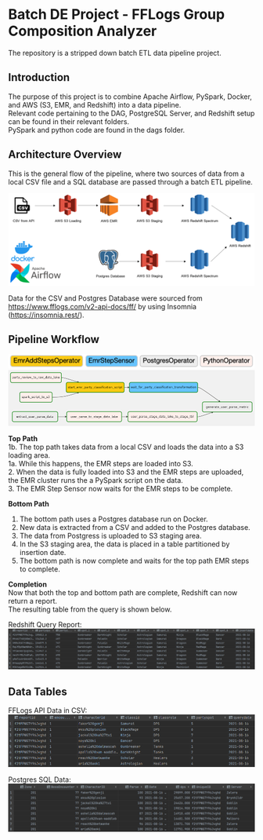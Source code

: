 # Batch DE Project - FFLogs Group Composition Analyzer

The repository is a stripped down batch ETL data pipeline project.

## Introduction

The purpose of this project is to combine Apache Airflow, PySpark, Docker, and AWS (S3, EMR, and Redshift) into a data pipeline.  
Relevant code pertaining to the DAG, PostgreSQL Server, and Redshift setup can be found in their relevant folders.  
PySpark and python code are found in the dags folder.

## Architecture Overview
This is the general flow of the pipeline, where two sources of data from a local CSV file and a SQL database are passed through a batch ETL pipeline.

![Architecture](assets/images/architecture.png)

Data for the CSV and Postgres Database were sourced from https://www.fflogs.com/v2-api-docs/ff/ by using Insomnia (https://insomnia.rest/).

## Pipeline Workflow

![daglegend](assets/images/daglegend.png)
![dag](assets/images/dag.png)

**Top Path**  
1b. The top path takes data from a local CSV and loads the data into a S3 loading area.  
1a. While this happens, the EMR steps are loaded into S3.  
2. When the data is fully loaded into S3 and the EMR steps are uploaded, the EMR cluster runs the a PySpark script on the data.  
3. The EMR Step Sensor now waits for the EMR steps to be complete.

**Bottom Path**  
1. The bottom path uses a Postgres database run on Docker.  
2. New data is extracted from a CSV and added to the Postgres database.  
3. The data from Postgress is uploaded to S3 staging area.  
4. In the S3 staging area, the data is placed in a table partitioned by insertion date.  
5. The bottom path is now complete and waits for the top path EMR steps to complete.

**Completion**  
Now that both the top and bottom path are complete, Redshift can now return a report.  
The resulting table from the query is shown below.

Redshift Query Report:
![RedshiftQ](assets/images/RedshiftQ.png)

## Data Tables
FFLogs API Data in CSV:
![FFLogsData](assets/images/FFLogsData.png)

Postgres SQL Data:
![PostgresData](assets/images/PostgresData.png)

